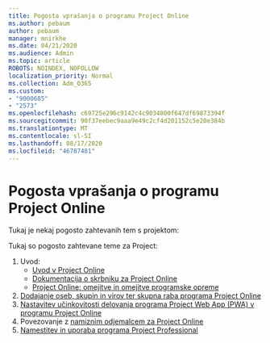 ```yaml
---
title: Pogosta vprašanja o programu Project Online
ms.author: pebaum
author: pebaum
manager: mnirkhe
ms.date: 04/21/2020
ms.audience: Admin
ms.topic: article
ROBOTS: NOINDEX, NOFOLLOW
localization_priority: Normal
ms.collection: Adm_O365
ms.custom:
- "9000685"
- "2573"
ms.openlocfilehash: c69725e296c9142c4c9034800f647df69873394f
ms.sourcegitcommit: 90f37eebec9aaa9e49c2cf4d201152c5e20e384b
ms.translationtype: MT
ms.contentlocale: sl-SI
ms.lasthandoff: 08/17/2020
ms.locfileid: "46787481"
---
```

# <a name="project-online-frequently-requested-topics"></a>Pogosta vprašanja o programu Project Online

Tukaj je nekaj pogosto zahtevanih tem s projektom:

Tukaj so pogosto zahtevane teme za Project:
1.  Uvod: 
    -   [Uvod v Project Online](https://docs.microsoft.comProjectOnline/get-started-with-project-online) 
    -   [Dokumentacija o skrbniku za Project Online](https://docs.microsoft.com/projectonline/project-online) 
    -   [Project Online: omejitve in omejitve programske opreme](https://docs.microsoft.com/ProjectOnline/project-online-software-boundaries-and-limits) 
2.  [Dodajanje oseb, skupin in virov ter skupna raba programa Project Online](https://docs.microsoft.com/projectonline/step-2-add-people-to-project-online) 
3.  [Nastavitev učinkovitosti delovanja programa Project Web App (PWA) v programu Project Online](https://docs.microsoft.com/projectonline/tune-project-online-performance)
4.  Povezovanje z [namiznim odjemalcem za Project Online](https://docs.microsoft.com/projectonline/connect-to-project-online-with-the-project-online-desktop-client) 
5.  [Namestitev in uporaba programa Project Professional](https://support.office.com/article/install-project-7059249b-d9fe-4d61-ab96-5c5bf435f281) 
